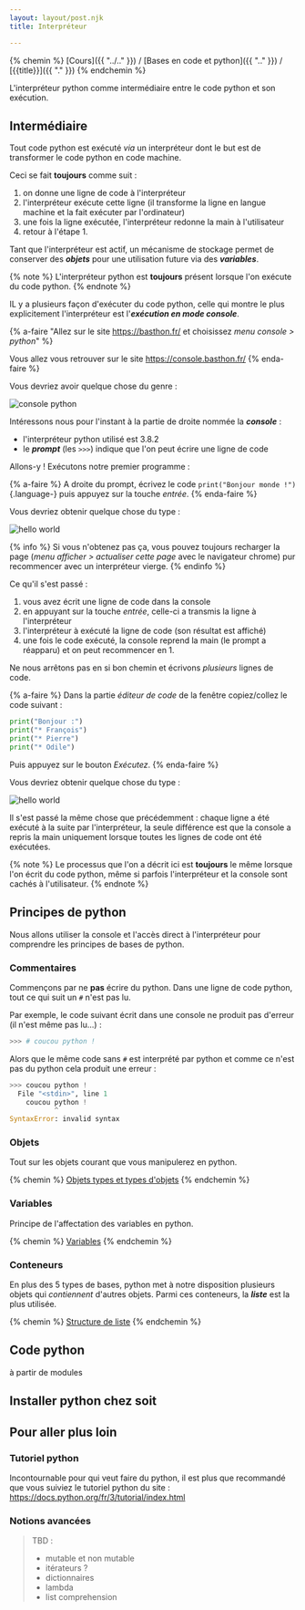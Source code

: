 ```yaml
---
layout: layout/post.njk 
title: Interpréteur

---
```


{% chemin %}
[Cours]({{ "../.." }}) / [Bases en code et python]({{ ".." }}) / [{{title}}]({{ "." }})
{% endchemin %}

<!-- début résumé -->

L'interpréteur python comme intermédiaire entre le code python et son exécution.

<!-- fin résumé -->

## Intermédiaire

Tout code python est exécuté *via* un interpréteur dont le but est de transformer le code python en code machine.

Ceci se fait **toujours** comme suit :

1. on donne une ligne de code à l'interpréteur
2. l'interpréteur exécute cette ligne (il transforme la ligne en langue machine et la fait exécuter par l'ordinateur)
3. une fois la ligne exécutée, l'interpréteur redonne la main à l'utilisateur
4. retour à l'étape 1.

Tant que l'interpréteur est actif, un mécanisme de stockage permet de conserver des ***objets*** pour une utilisation future via des ***variables***.

{% note %}
L'interpréteur python est **toujours** présent lorsque l'on exécute du code python.
{% endnote %}

IL y a plusieurs façon d'exécuter du code python, celle qui montre le plus explicitement l'interpréteur est l'***exécution en mode console***.

{% a-faire "Allez sur le site <https://basthon.fr/> et choisissez *menu console > python*" %}

Vous allez vous retrouver sur le site <https://console.basthon.fr/>
{% enda-faire %}

Vous devriez avoir quelque chose du genre :

![console python](console-1.png)

Intéressons nous pour l'instant à la partie de droite nommée la ***console*** :

* l'interpréteur python utilisé est 3.8.2
* le ***prompt*** (les `>>>`) indique que l'on peut écrire une ligne de code

Allons-y ! Exécutons notre premier programme :

{% a-faire %}
A droite du prompt, écrivez le code `print("Bonjour monde !")`{.language-} puis appuyez sur la touche *entrée*.
{% enda-faire %}

Vous devriez obtenir quelque chose du type :

![hello world](console-2.png)

{% info %}
Si vous n'obtenez pas ça, vous pouvez toujours recharger la page (*menu afficher > actualiser cette page* avec le navigateur chrome) pur recommencer avec un interpréteur vierge.
{% endinfo %}

Ce qu'il s'est passé :

1. vous avez écrit une ligne de code dans la console
2. en appuyant sur la touche *entrée*, celle-ci a transmis la ligne à l'interpréteur
3. l'interpréteur à exécuté la ligne de code (son résultat est affiché)
4. une fois le code exécuté, la console reprend la main (le prompt a réapparu) et on peut recommencer en 1.

Ne nous arrêtons pas en si bon chemin et écrivons *plusieurs* lignes de code.

{% a-faire %}
Dans la partie *éditeur de code* de la fenêtre copiez/collez le code suivant :

```python
print("Bonjour :")
print("* François")
print("* Pierre")
print("* Odile")
```

Puis appuyez sur le bouton *Exécutez*.
{% enda-faire %}

Vous devriez obtenir quelque chose du type :

![hello world](console-3.png)

Il s'est passé la même chose que précédemment : chaque ligne a été exécuté à la suite par l'interpréteur, la seule différence est que la console a repris la main uniquement lorsque toutes les lignes de code ont été exécutées.

{% note %}
Le processus que l'on a décrit ici est **toujours** le même lorsque l'on écrit du code python, même si parfois l'interpréteur et la console sont cachés à l'utilisateur.
{% endnote %}

## Principes de python

Nous allons utiliser la console et l'accès direct à l'interpréteur pour comprendre les principes de bases de python.

### Commentaires

Commençons par ne **pas** écrire du python. Dans une ligne de code python, tout ce qui suit un `#` n'est pas lu.

Par exemple, le code suivant écrit dans une console ne produit pas d'erreur (il n'est même pas lu...) :

```python
>>> # coucou python !
```

Alors que le même code sans `#` est interprété par python et comme ce n'est pas du python cela produit une erreur :

```python
>>> coucou python !
  File "<stdin>", line 1
    coucou python !
           ^
SyntaxError: invalid syntax
```

### Objets

Tout sur les objets courant que vous manipulerez en python.

{% chemin %}
[Objets types et types d'objets](objets-types)
{% endchemin %}

### Variables

Principe de l'affectation des variables en python.

{% chemin %}
[Variables](variables)
{% endchemin %}

### Conteneurs

En plus des 5 types de bases, python met à notre disposition plusieurs objets qui *contiennent* d'autres objets. Parmi ces conteneurs, la ***liste*** est la plus utilisée.

{% chemin %}
[Structure de liste](listes)
{% endchemin %}

## Code python

à partir de modules

## Installer python chez soit

## Pour aller plus loin

### Tutoriel python

Incontournable pour qui veut faire du python, il est plus que recommandé que vous suiviez le tutoriel python du site : <https://docs.python.org/fr/3/tutorial/index.html>

### Notions avancées

> TBD :
> * mutable et non mutable
> * itérateurs ?
> * dictionnaires
> * lambda
> * list comprehension
